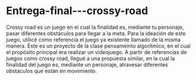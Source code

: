 # Entrega-final---crossy-road
Crossy road es un juego en el cual la finalidad es, mediante tu personaje, pasar diferentes obstáculos para llegar a la meta. Para la ideación de este juego, utilicé como referencia el juego ya existente llamado de la misma manera. 
Este es un proyecto de la clase pensameinto algorítmico, en el cual el propósito principal era realizar un videojuego. A partir de referencias de juegos como crossy road, llegué a una propuesta similar, en la cual la finalidad del juego es, mediante un personaje, atravesar diferentes obstáculos que están en movimiento.
